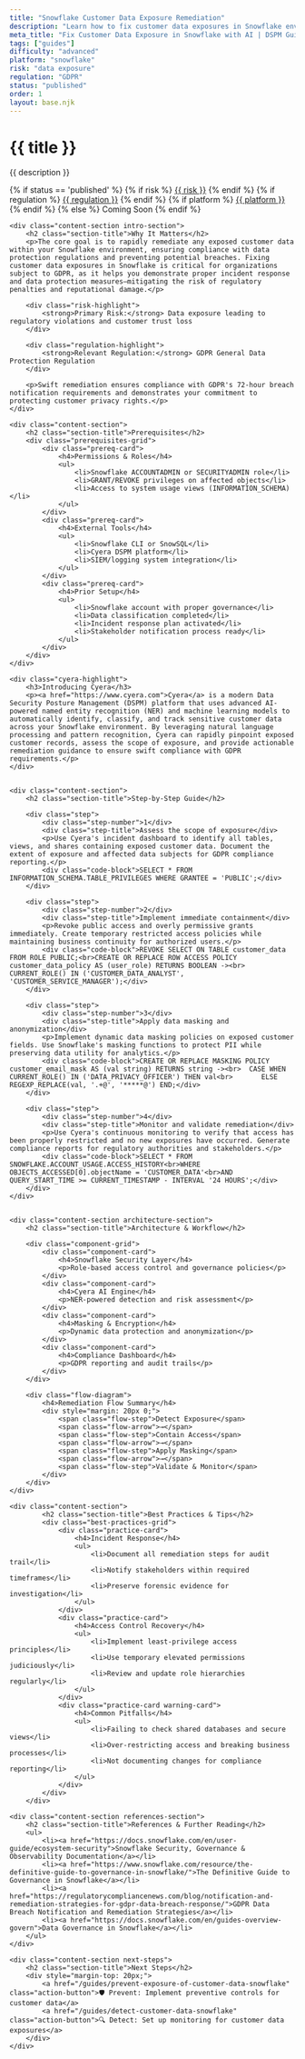 ```yaml
---
title: "Snowflake Customer Data Exposure Remediation"
description: "Learn how to fix customer data exposures in Snowflake environments. Follow step-by-step guidance for GDPR compliance and data breach remediation."
meta_title: "Fix Customer Data Exposure in Snowflake with AI | DSPM Guide"
tags: ["guides"]
difficulty: "advanced"
platform: "snowflake"
risk: "data exposure"
regulation: "GDPR"
status: "published"
order: 1
layout: base.njk
---
```


<div class="container">
    <div class="header">
        <h1>{{ title }}</h1>
        <p>{{ description }}</p>
        <div class="guide-tags-container">
			<div class="guide-tags-wrapper">
		    {% if status == 'published' %}
		        {% if risk %}
		        <a href="/risk/{{ risk | downcase | replace: ' ', '-' }}/" class="guide-tag risk">{{ risk }}</a>
		        {% endif %}
		        {% if regulation %}
		        <a href="/regulation/{{ regulation | downcase | replace: ' ', '-' }}/" class="guide-tag regulation">{{ regulation }}</a>
		        {% endif %}
		        {% if platform %}
		        <a href="/platforms/{{ platform | downcase | replace: ' ', '-' }}/" class="guide-tag platform">{{ platform }}</a>
		        {% endif %}
		    {% else %}
		        <span class="guide-tag coming-soon">Coming Soon</span>
		    {% endif %}
		</div>
		</div>
    </div>

    <div class="content-section intro-section">
        <h2 class="section-title">Why It Matters</h2>
        <p>The core goal is to rapidly remediate any exposed customer data within your Snowflake environment, ensuring compliance with data protection regulations and preventing potential breaches. Fixing customer data exposures in Snowflake is critical for organizations subject to GDPR, as it helps you demonstrate proper incident response and data protection measures—mitigating the risk of regulatory penalties and reputational damage.</p>
        
        <div class="risk-highlight">
            <strong>Primary Risk:</strong> Data exposure leading to regulatory violations and customer trust loss
        </div>
        
        <div class="regulation-highlight">
            <strong>Relevant Regulation:</strong> GDPR General Data Protection Regulation
        </div>
        
        <p>Swift remediation ensures compliance with GDPR's 72-hour breach notification requirements and demonstrates your commitment to protecting customer privacy rights.</p>
    </div>

    <div class="content-section">
        <h2 class="section-title">Prerequisites</h2>
        <div class="prerequisites-grid">
            <div class="prereq-card">
                <h4>Permissions & Roles</h4>
                <ul>
                    <li>Snowflake ACCOUNTADMIN or SECURITYADMIN role</li>
                    <li>GRANT/REVOKE privileges on affected objects</li>
                    <li>Access to system usage views (INFORMATION_SCHEMA)</li>
                </ul>
            </div>
            <div class="prereq-card">
                <h4>External Tools</h4>
                <ul>
                    <li>Snowflake CLI or SnowSQL</li>
                    <li>Cyera DSPM platform</li>
                    <li>SIEM/logging system integration</li>
                </ul>
            </div>
            <div class="prereq-card">
                <h4>Prior Setup</h4>
                <ul>
                    <li>Snowflake account with proper governance</li>
                    <li>Data classification completed</li>
                    <li>Incident response plan activated</li>
                    <li>Stakeholder notification process ready</li>
                </ul>
            </div>
        </div>
    </div>
	
    <div class="cyera-highlight">
        <h3>Introducing Cyera</h3>
        <p><a href="https://www.cyera.com">Cyera</a> is a modern Data Security Posture Management (DSPM) platform that uses advanced AI-powered named entity recognition (NER) and machine learning models to automatically identify, classify, and track sensitive customer data across your Snowflake environment. By leveraging natural language processing and pattern recognition, Cyera can rapidly pinpoint exposed customer records, assess the scope of exposure, and provide actionable remediation guidance to ensure swift compliance with GDPR requirements.</p>
    </div>
	

    <div class="content-section">
        <h2 class="section-title">Step-by-Step Guide</h2>
        
        <div class="step">
            <div class="step-number">1</div>
            <div class="step-title">Assess the scope of exposure</div>
            <p>Use Cyera's incident dashboard to identify all tables, views, and shares containing exposed customer data. Document the extent of exposure and affected data subjects for GDPR compliance reporting.</p>
            <div class="code-block">SELECT * FROM INFORMATION_SCHEMA.TABLE_PRIVILEGES WHERE GRANTEE = 'PUBLIC';</div>
        </div>

        <div class="step">
            <div class="step-number">2</div>
            <div class="step-title">Implement immediate containment</div>
            <p>Revoke public access and overly permissive grants immediately. Create temporary restricted access policies while maintaining business continuity for authorized users.</p>
            <div class="code-block">REVOKE SELECT ON TABLE customer_data FROM ROLE PUBLIC;<br>CREATE OR REPLACE ROW ACCESS POLICY customer_data_policy AS (user_role) RETURNS BOOLEAN -><br>  CURRENT_ROLE() IN ('CUSTOMER_DATA_ANALYST', 'CUSTOMER_SERVICE_MANAGER');</div>
        </div>

        <div class="step">
            <div class="step-number">3</div>
            <div class="step-title">Apply data masking and anonymization</div>
            <p>Implement dynamic data masking policies on exposed customer fields. Use Snowflake's masking functions to protect PII while preserving data utility for analytics.</p>
            <div class="code-block">CREATE OR REPLACE MASKING POLICY customer_email_mask AS (val string) RETURNS string -><br>  CASE WHEN CURRENT_ROLE() IN ('DATA_PRIVACY_OFFICER') THEN val<br>       ELSE REGEXP_REPLACE(val, '.+@', '*****@') END;</div>
        </div>

        <div class="step">
            <div class="step-number">4</div>
            <div class="step-title">Monitor and validate remediation</div>
            <p>Use Cyera's continuous monitoring to verify that access has been properly restricted and no new exposures have occurred. Generate compliance reports for regulatory authorities and stakeholders.</p>
            <div class="code-block">SELECT * FROM SNOWFLAKE.ACCOUNT_USAGE.ACCESS_HISTORY<br>WHERE OBJECTS_ACCESSED[0].objectName = 'CUSTOMER_DATA'<br>AND QUERY_START_TIME >= CURRENT_TIMESTAMP - INTERVAL '24 HOURS';</div>
        </div>
    </div>


    <div class="content-section architecture-section">
        <h2 class="section-title">Architecture & Workflow</h2>
        
        <div class="component-grid">
            <div class="component-card">
                <h4>Snowflake Security Layer</h4>
                <p>Role-based access control and governance policies</p>
            </div>
            <div class="component-card">
                <h4>Cyera AI Engine</h4>
                <p>NER-powered detection and risk assessment</p>
            </div>
            <div class="component-card">
                <h4>Masking & Encryption</h4>
                <p>Dynamic data protection and anonymization</p>
            </div>
            <div class="component-card">
                <h4>Compliance Dashboard</h4>
                <p>GDPR reporting and audit trails</p>
            </div>
        </div>

        <div class="flow-diagram">
            <h4>Remediation Flow Summary</h4>
            <div style="margin: 20px 0;">
                <span class="flow-step">Detect Exposure</span>
                <span class="flow-arrow">→</span>
                <span class="flow-step">Contain Access</span>
                <span class="flow-arrow">→</span>
                <span class="flow-step">Apply Masking</span>
                <span class="flow-arrow">→</span>
                <span class="flow-step">Validate & Monitor</span>
            </div>
        </div>
    </div>

	<div class="content-section">
	        <h2 class="section-title">Best Practices & Tips</h2>
	        <div class="best-practices-grid">
	            <div class="practice-card">
	                <h4>Incident Response</h4>
	                <ul>
	                    <li>Document all remediation steps for audit trail</li>
	                    <li>Notify stakeholders within required timeframes</li>
	                    <li>Preserve forensic evidence for investigation</li>
	                </ul>
	            </div>
	            <div class="practice-card">
	                <h4>Access Control Recovery</h4>
	                <ul>
	                    <li>Implement least-privilege access principles</li>
	                    <li>Use temporary elevated permissions judiciously</li>
	                    <li>Review and update role hierarchies regularly</li>
	                </ul>
	            </div>
	            <div class="practice-card warning-card">
	                <h4>Common Pitfalls</h4>
	                <ul>
	                    <li>Failing to check shared databases and secure views</li>
	                    <li>Over-restricting access and breaking business processes</li>
	                    <li>Not documenting changes for compliance reporting</li>
	                </ul>
	            </div>
	        </div>
	    </div>

    <div class="content-section references-section">
        <h2 class="section-title">References & Further Reading</h2>
        <ul>
            <li><a href="https://docs.snowflake.com/en/user-guide/ecosystem-security">Snowflake Security, Governance & Observability Documentation</a></li>
            <li><a href="https://www.snowflake.com/resource/the-definitive-guide-to-governance-in-snowflake/">The Definitive Guide to Governance in Snowflake</a></li>
            <li><a href="https://regulatorycompliancenews.com/blog/notification-and-remediation-strategies-for-gdpr-data-breach-response/">GDPR Data Breach Notification and Remediation Strategies</a></li>
            <li><a href="https://docs.snowflake.com/en/guides-overview-govern">Data Governance in Snowflake</a></li>
        </ul>
    </div>

    <div class="content-section next-steps">
        <h2 class="section-title">Next Steps</h2>
        <div style="margin-top: 20px;">
            <a href="/guides/prevent-exposure-of-customer-data-snowflake" class="action-button">🛡️ Prevent: Implement preventive controls for customer data</a>
            <a href="/guides/detect-customer-data-snowflake" class="action-button">🔍 Detect: Set up monitoring for customer data exposures</a>
        </div>
    </div>
</div>
